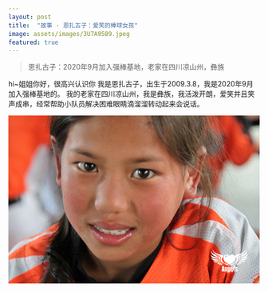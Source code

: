 ```yaml
---
layout: post
title:  "故事 · 恩扎古子：爱笑的棒球女孩"
image: assets/images/3U7A9589.jpeg
featured: true
---
```


> 恩扎古子：2020年9月加入强棒基地，老家在四川凉山州，彝族   

hi~姐姐你好，很高兴认识你
我是恩扎古子，出生于2009.3.8，我是2020年9月加入强棒基地的。
我的老家在四川凉山州，我是彝族，我活泼开朗，爱笑并且笑声成串，经常帮助小队员解决困难眼睛滴溜溜转动起来会说话。

![IMG_5683](../assets/images/IMG_5683.jpeg)  
